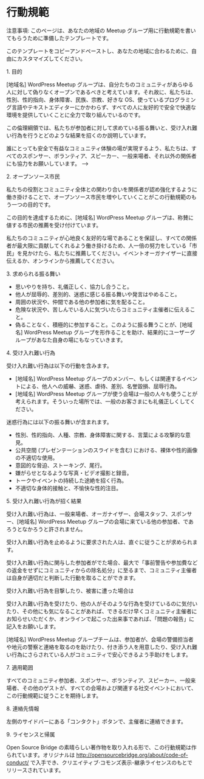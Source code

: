 <!-- # Code of Conduct -->
# 行動規範

<!-- Alert: This is a template that may inspire the text for your local meetup group page. -->
注意事項: このページは、あなたの地域の Meetup グループ用に行動規範を書いてもらうために準備したテンプレートです。

<!-- Feel free to copy and paste this template and customize it for your area. -->
このテンプレートをコピーアンドペーストし、あなたの地域に合わるために、自由にカスタマイズしてください。

<!-- 1\. Purpose -->
1\. 目的

<!-- The WordPress \[your-town\] User Group believes our community should be truly open for everyone. As such, we are committed to providing a friendly, safe and welcoming environment for all, regardless of gender, sexual orientation, disability, ethnicity, religion, preferred operating system, programming language, or text editor. -->
[地域名] WordPress Meetup グループは、自分たちのコミュニティがあらゆる人に対して偽りなくオープンであるべきと考えています。それ故に、私たちは、性別、性的指向、身体障害、民族、宗教、好きな OS、使っているプログラミング言語やテキストエディターにかかわらず、すべての人に友好的で安全で快適な環境を提供していくことに全力で取り組んでいるのです。

<!-- This code of conduct outlines our expectations for participant behavior as well as the consequences for unacceptable behavior. -->
この倫理綱領では、私たちが参加者に対して求めている振る舞いと、受け入れ難い行為を行うとどのような結果を招くのか説明しています。

<!-- We invite all sponsors, volunteers, speakers, attendees, and other participants to help us realize a safe and positive community experience for everyone. -->
誰にとっても安全で有益なコミュニティ体験の場が実現するよう、私たちは、すべてのスポンサー、ボランティア、スピーカー、一般来場者、それ以外の関係者にも協力をお願いしています。 -->

<!-- 2\. Open Source Citizenship -->
2\. オープンソース市民

<!-- A supplemental goal of this code of conduct is to increase open source citizenship by encouraging participants to recognize and strengthen the relationships between what we do and the community at large. -->
私たちの役割とコミュニティ全体との関わり合いを関係者が認め強化するように働き掛けることで、オープンソース市民を増やしていくことがこの行動規範のもう一つの目的です。

<!-- In service of this goal, the WordPress \[your-town\] User Group organizers will be taking nominations for exemplary citizens. -->
この目的を達成するために、[地域名] WordPress Meetup グループは、称賛に値する市民の推薦を受け付けています。

<!-- If you see someone who is making an extra effort to ensure our community is welcoming, friendly, and encourages all participants to contribute to the fullest extent, we want to know. You can nominate someone by talking to the event organizer or online. -->
私たちのコミュニティが心地良く友好的な場であることを保証し、すべての関係者が最大限に貢献してくれるよう働き掛けるため、人一倍の努力をしている「市民」を見かけたら、私たちに推薦してください。イベントオーガナイザーに直接伝えるか、オンラインから推薦してください。

<!-- 3\. Expected Behavior -->
3\. 求められる振る舞い

*   思いやりを持ち、礼儀正しく、協力し合うこと。<!-- Be considerate, respectful, and collaborative. -->
*   他人が屈辱的、差別的、迷惑に感じる振る舞いや発言はやめること。<!-- Refrain from demeaning, discriminatory or harassing behavior and speech. -->
*   周囲の状況や、仲間である他の参加者に気を配ること。<!-- Be mindful of your surroundings and of your fellow participants. -->
*   危険な状況や、苦しんでいる人に気づいたらコミュニティ主催者に伝えること。<!-- Alert community organizers if you notice a dangerous situation or someone in distress. -->
*   偽ることなく、積極的に参加すること。このように振る舞うことが、[地域名] WordPress Meetup グループを形作ることを助け、結果的にユーザーグループがあなた自身の場にもなっていきます。<!-- Participate in an authentic and active way. In doing so, you help to create WordPress \[your-town\] User Group and make it your own. -->

<!-- 4\. Unacceptable Behavior -->
4\. 受け入れ難い行為

<!-- Unacceptable behaviors include: intimidating, harassing, abusive, discriminatory, derogatory or demeaning conduct by any members of  WordPress \[your-town\] User Group and related events. All WordPress \[your-town\] User Group venues may be shared with members of the public; please be respectful to all patrons of these locations. -->
受け入れ難い行為は以下の行動を含みます。
*   [地域名] WordPress Meetup グループのメンバー、もしくは関連するイベントによる、他人への威嚇、迷惑、虐待、差別、名誉毀損、屈辱行為。
*   [地域名] WordPress Meetup グループが使う会場は一般の人々も使うことが考えられます。そういった場所では、一般のお客さまにも礼儀正しくしてください。

<!-- Harassment includes: offensive verbal comments related to gender, sexual orientation, race, religion, disability; inappropriate use of nudity and/or sexual images in public spaces (including presentation slides); deliberate intimidation, stalking or following; harassing photography or recording; sustained disruption of talks or other events; inappropriate physical contact, and unwelcome sexual attention. -->
迷惑行為には以下の振る舞いが含まれます。
*   性別、性的指向、人種、宗教、身体障害に関する、言葉による攻撃的な意見。
*   公共空間 (プレゼンテーションのスライドを含む) における、裸体や性的画像の不適切な使用。
*   意図的な脅迫、ストーキング、尾行。
*   嫌がらせとなるような写真・ビデオ撮影と録音。
*   トークやイベントの持続した途絶を招く行為。
*   不適切な身体的接触と、不愉快な性的注目。

<!-- 5\. Consequences Of Unacceptable Behavior -->
5\. 受け入れ難い行為が招く結果

<!-- Unacceptable behavior will not be tolerated whether by other attendees, organizers, venue staff, sponsors, or other patrons of the WordPress \[your-town\] User Group venues. -->
受け入れ難い行為は、一般来場者、オーガナイザー、会場スタッフ、スポンサー、[地域名] WordPress Meetup グループの会場に来ている他の参加者、であろうとなかろうと許されません。

<!-- Anyone asked to stop unacceptable behavior is expected to comply immediately. -->
受け入れ難い行為を止めるように要求された人は、直ぐに従うことが求められます。

<!-- If a participant engages in unacceptable behavior, the community organizers may take any action they deem appropriate, up to and including expulsion from the community without warning or refund. -->
受け入れ難い行為に関与した参加者がでた場合、最大で「事前警告や参加費などの返金をせずにコミュニティからの除名処分」に至るまで、コミュニティ主催者は自身が適切だと判断した行動を取ることができます。

<!-- 6\. What To Do If You Witness Or Are Subject To Unacceptable Behavior -->
受け入れ難い行為を目撃したり、被害に遭った場合は

<!-- If you are subjected to unacceptable behavior, notice that someone else is being subject to unacceptable behavior, or have any other concerns, please notify a community organizer as soon as possible or fill out an incident report if the incident was online. -->
受け入れ難い行為を受けたり、他の人がそのような行為を受けているのに気付いたり、その他にも気になることがあれば、できるだけ早くコミュニティ主催者にお知らせいただくか、オンラインで起こった出来事であれば、「問題の報告」に記入をお願いします。

<!-- The WordPress \[your-town\] User Group team will be available to help participants contact venue security or local law enforcement, to provide escorts, or to otherwise assist those experiencing unacceptable behavior to feel safe in the community. -->
[地域名] WordPress Meetup グループチームは、参加者が、会場の警備担当者や地元の警察と連絡を取るのを助けたり、付き添う人を用意したり、受け入れ難い行為にさらされている人がコミュニティで安心できるよう手助けをします。

<!-- 7\. Scope -->
7\. 適用範囲

<!-- We expect all community members, sponsors, volunteers, speakers, attendees, and other guests to abide by this code of conduct at all venues and related social events. -->
すべてのコミュニティ参加者、スポンサー、ボランティア、スピーカー、一般来場者、その他のゲストが、すべての会場および関連する社交イベントにおいて、この行動規範に従うことを期待します。

<!-- 8\. Contact Information -->
8\. 連絡先情報

<!-- We are available via the ‘Contact’ button over in the left hand sidebar -->
左側のサイドバーにある「コンタクト」ボタンで、主催者に連絡できます。

<!-- 9\. License And Attribution -->
9\. ライセンスと帰属

<!-- This Code of Conduct is heavily borrowed from the awesome work of Open Source Bridge. The original is available at [http://opensourcebridge.org/about/code-of-conduct/](http://opensourcebridge.org/about/code-of-conduct/) and is released under a Creative Commons Attribution-ShareAlike license. -->
Open Source Bridge の素晴らしい著作物を取り入れる形で、この行動規範は作られています。オリジナルは http://opensourcebridge.org/about/code-of-conduct/ で入手でき、クリエイティブ·コモンズ表示-継承ライセンスのもとでリリースされています。
